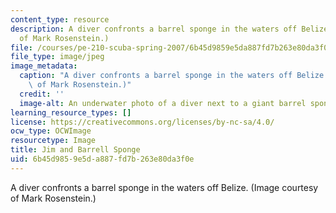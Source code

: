 ```yaml
---
content_type: resource
description: A diver confronts a barrel sponge in the waters off Belize.  (Image courtesy
  of Mark Rosenstein.)
file: /courses/pe-210-scuba-spring-2007/6b45d9859e5da887fd7b263e80da3f0e_pe-210s07.jpg
file_type: image/jpeg
image_metadata:
  caption: "A diver confronts a barrel sponge in the waters off Belize.\_ (Image courtesy\
    \ of Mark Rosenstein.)"
  credit: ''
  image-alt: An underwater photo of a diver next to a giant barrel sponge.
learning_resource_types: []
license: https://creativecommons.org/licenses/by-nc-sa/4.0/
ocw_type: OCWImage
resourcetype: Image
title: Jim and Barrell Sponge
uid: 6b45d985-9e5d-a887-fd7b-263e80da3f0e
---
```

A diver confronts a barrel sponge in the waters off Belize.  (Image courtesy of Mark Rosenstein.)